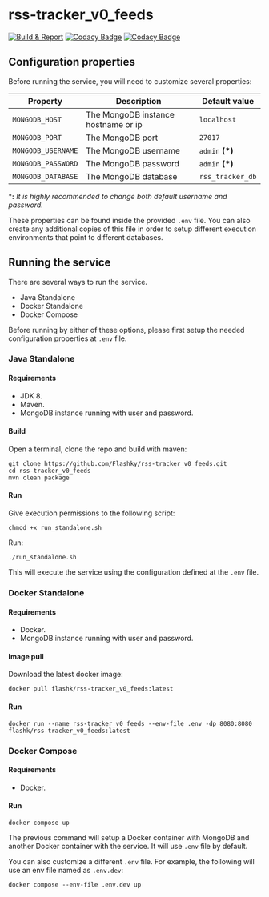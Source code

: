 # rss-tracker_v0_feeds
[![Build & Report](https://github.com/Flashky/rss-tracker_v0_feeds/actions/workflows/build-report.yml/badge.svg)](https://github.com/Flashky/rss-tracker_v0_feeds/actions/workflows/build-report.yml)
[![Codacy Badge](https://app.codacy.com/project/badge/Grade/8c1b7b60abea416883adfb28f3697880)](https://www.codacy.com/gh/Flashky/rss-tracker_v0_feeds/dashboard?utm_source=github.com&amp;utm_medium=referral&amp;utm_content=Flashky/rss-tracker_v0_feeds&amp;utm_campaign=Badge_Grade) 
[![Codacy Badge](https://app.codacy.com/project/badge/Coverage/8c1b7b60abea416883adfb28f3697880)](https://www.codacy.com/gh/Flashky/rss-tracker_v0_feeds/dashboard?utm_source=github.com&utm_medium=referral&utm_content=Flashky/rss-tracker_v0_feeds&utm_campaign=Badge_Coverage)


## Configuration properties

Before running the service, you will need to customize several properties:

Property | Description | Default value
--|--|--
``MONGODB_HOST`` | The MongoDB instance hostname or ip | ``localhost``
``MONGODB_PORT`` | The MongoDB port | ``27017``
``MONGODB_USERNAME`` | The MongoDB username | ``admin`` **(*)**
``MONGODB_PASSWORD`` | The MongoDB password | ``admin`` **(*)**
``MONGODB_DATABASE`` | The MongoDB database | ``rss_tracker_db``

***:** *It is highly recommended to change both default username and password.*

These properties can be found inside the provided ``.env`` file. 
You can also create any additional copies of this file in order to setup different execution environments that point to different databases.

## Running the service

There are several ways to run the service.

- Java Standalone
- Docker Standalone
- Docker Compose

Before running by either of these options, please first setup the needed configuration properties at ``.env`` file.

### Java Standalone

#### Requirements

- JDK 8.
- Maven.
- MongoDB instance running with user and password.

#### Build

Open a terminal, clone the repo and build with maven:

```ssh
git clone https://github.com/Flashky/rss-tracker_v0_feeds.git
cd rss-tracker_v0_feeds
mvn clean package
```

#### Run

Give execution permissions to the following script:

```ssh
chmod +x run_standalone.sh
```

Run:

```ssh
./run_standalone.sh
```

This will execute the service using the configuration defined at the ``.env`` file.

### Docker Standalone

#### Requirements

- Docker.
- MongoDB instance running with user and password.

#### Image pull

Download the latest docker image:

```shell
docker pull flashk/rss-tracker_v0_feeds:latest
```

#### Run

```shell
docker run --name rss-tracker_v0_feeds --env-file .env -dp 8080:8080 flashk/rss-tracker_v0_feeds:latest
```

### Docker Compose

#### Requirements

- Docker.

#### Run

```shell
docker compose up
```

The previous command will setup a Docker container with MongoDB and another Docker container with the service. 
It will use ``.env`` file by default.

You can also customize a different ``.env`` file. 
For example, the following will use an env file named as ``.env.dev``:

```shell
docker compose --env-file .env.dev up 
```


